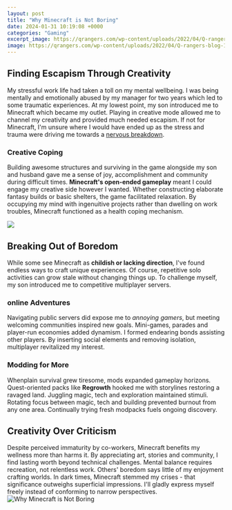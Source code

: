 ```yaml
---
layout: post
title: "Why Minecraft is Not Boring"
date: 2024-01-31 10:19:08 +0000
categories: "Gaming"
excerpt_image: https://qrangers.com/wp-content/uploads/2022/04/Q-rangers-blog-10-Reasons-why-Minecraft-is-educational-for-kids1.jpg
image: https://qrangers.com/wp-content/uploads/2022/04/Q-rangers-blog-10-Reasons-why-Minecraft-is-educational-for-kids1.jpg
---
```


## Finding Escapism Through Creativity
My stressful work life had taken a toll on my mental wellbeing. I was being mentally and emotionally abused by my manager for two years which led to some traumatic experiences. At my lowest point, my son introduced me to Minecraft which became my outlet. Playing in creative mode allowed me to channel my creativity and provided much needed escapism. If not for Minecraft, I'm unsure where I would have ended up as the stress and trauma were driving me towards a [nervous breakdown](https://store.fi.io.vn/womens-crazy-beagle-lady-dog-lover-v-neck-t-shirt/women&). 
### Creative Coping
Building awesome structures and surviving in the game alongside my son and husband gave me a sense of joy, accomplishment and community during difficult times. **Minecraft's open-ended gameplay** meant I could engage my creative side however I wanted. Whether constructing elaborate fantasy builds or basic shelters, the game facilitated relaxation. By occupying my mind with ingenuitive projects rather than dwelling on work troubles, Minecraft functioned as a health coping mechanism.

![](https://i.ytimg.com/vi/PBIxOHrzXh4/maxresdefault.jpg)
## Breaking Out of Boredom 
While some see Minecraft as **childish or lacking direction**, I've found endless ways to craft unique experiences. Of course, repetitive solo activities can grow stale without changing things up. To challenge myself, my son introduced me to competitive multiplayer servers.
### online Adventures
Navigating public servers did expose me to *annoying gamers*, but meeting welcoming communities inspired new goals. Mini-games, parades and player-run economies added dynamism. I formed endearing bonds assisting other players. By inserting social elements and removing isolation, multiplayer revitalized my interest.
### Modding for More
Whenplain survival grew tiresome, mods expanded gameplay horizons. Quest-oriented packs like **Regrowth** hooked me with storylines restoring a ravaged land. Juggling magic, tech and exploration maintained stimuli. Rotating focus between magic, tech and building prevented burnout from any one area. Continually trying fresh modpacks fuels ongoing discovery.
## Creativity Over Criticism
Despite perceived immaturity by co-workers, Minecraft benefits my wellness more than harms it. By appreciating art, stories and community, I find lasting worth beyond technical challenges. Mental balance requires recreation, not relentless work. Others' boredom says little of my enjoyment crafting worlds. In dark times, Minecraft stemmed my crises - that significance outweighs superficial impressions. I'll gladly express myself freely instead of conforming to narrow perspectives.
![Why Minecraft is Not Boring](https://qrangers.com/wp-content/uploads/2022/04/Q-rangers-blog-10-Reasons-why-Minecraft-is-educational-for-kids1.jpg)